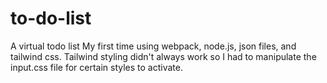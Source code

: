 # to-do-list
A virtual todo list
My first time using webpack, node.js, json files, and tailwind css. Tailwind styling didn't always work so I had to manipulate the input.css file for certain styles to activate.
